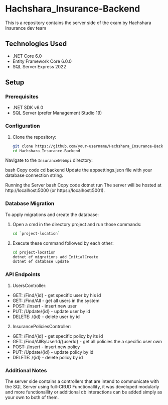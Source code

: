 # Hachshara_Insurance-Backend
This is a repository contains the server side of the exam by Hachshara Insurance dev team

## Technologies Used

- .NET Core 6.0
- Entity Framework Core 6.0.0
- SQL Server Express 2022

## Setup

### Prerequisites

- .NET SDK v6.0
- SQL Server (prefer Management Studio 19)

### Configuration

1. Clone the repository:

   ```bash
   git clone https://github.com/your-username/Hachshara_Insurance-Backend.git
   cd Hachshara_Insurance-Backend
   
Navigate to the `InsuranceWebApi` directory:

bash
Copy code
cd backend
Update the appsettings.json file with your database connection string.

Running the Server
bash
Copy code
dotnet run
The server will be hosted at http://localhost:5000 (or https://localhost:5001).

### Database Migration

To apply migrations and create the database: 

1. Open a cmd in the directory project and run those commands:
   
   ```bash
   cd `project-location`

2. Execute these command followed by each other:

   ```bash
   cd project-location
   dotnet ef migrations add InitialCreate
   dotnet ef database update

### API Endpoints

1. UsersController:
* GET: /Find/{id} - get specific user by his id
* GET: /Find/All - get all users in the system
* POST: /Insert - insert new user
* PUT: /Update/{id} - update user by id
* DELETE: /{id} - delete user by id

2. InsurancePoliciesController:
* GET: /Find/{id} - get specific policy by its id
* GET: /Find/AllByUserId/{userId} - get all policies the a specific user own
* POST: /Insert - insert new policy
* PUT: /Update/{id} - update policy by id
* DELETE: /{id} - delete policy by id

### Additional Notes
The server side contains a controllers that are intend to communicate with the SQL Server using full-CRUD Functionallity, it was developed modularly and more functionallity or additional db interactions can be added simply as your own to both of them.
